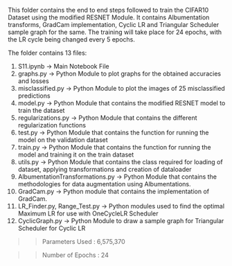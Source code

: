 This folder contains the end to end steps followed to train the CIFAR10 Dataset using the modified RESNET Module. It contains Albumentation transforms, GradCam implementation, Cyclic LR and Triangular Scheduler sample graph for the same. The training will take place for 24 epochs, with the LR cycle being changed every 5 epochs.

The folder contains 13 files:

1. S11.ipynb           -> Main Notebook File
2. graphs.py          -> Python Module to plot graphs for the obtained accuracies and losses
3. misclassified.py   -> Python Module to plot the images of 25 misclassified predictions
4. model.py           -> Python Module that contains the modified RESNET model to train the dataset
5. regularizations.py -> Python Module that contains the different regularization functions
6. test.py            -> Python Module that contains the function for running the model on the validation dataset
7. train.py           -> Python Module that contains the function for running the model and training it on the train dataset
8. utils.py           -> Python Module that contains the class required for loading of dataset, applying transformations and creation of dataloader
9. AlbumentationTransformations.py -> Python Module that contains the methodologies for data augmentation using Albumentations.
10. GradCam.py        -> Python module that contains the implementation of GradCam.
11. LR_Finder.py, Range_Test.py -> Python modules used to find the optimal Maximum LR for use with OneCycleLR Scheduler
12. CyclicGraph.py   -> Python Module to draw a sample graph for Triangular Scheduler for Cyclic LR

>>Parameters Used : 6,575,370

>>Number of Epochs : 24


